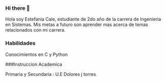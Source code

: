 ### Hi there 👋

Hola soy Estefania Cale, estudiante de 2do año de la carrera de Ingenieria en Sistemas. Mis metas a futuro son aprender mas acerca de temas relacionados con mi carrera.



### Habilidades

Conocimientos en C y Python


###Instruccion Academica

Primaria y Secundaria : U.E Dolores j torres

